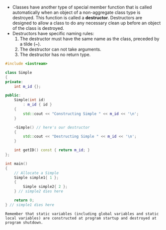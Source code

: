 - Classes have another type of special member function that is called automatically when an object of a non-aggregate class type is destroyed. This function is called a **destructor**. Destructors are designed to allow a class to do any necessary clean up before an object of the class is destroyed.
- Destructors have specific naming rules:
	1. The destructor must have the same name as the class, preceded by a tilde (~).
	2. The destructor can not take arguments.
	3. The destructor has no return type.

```cpp
#include <iostream>

class Simple
{
private:
    int m_id {};

public:
    Simple(int id)
        : m_id { id }
    {
        std::cout << "Constructing Simple " << m_id << '\n';
    }

    ~Simple() // here's our destructor
    {
        std::cout << "Destructing Simple " << m_id << '\n';
    }

    int getID() const { return m_id; }
};

int main()
{
    // Allocate a Simple
    Simple simple1{ 1 };
    {
        Simple simple2{ 2 };
    } // simple2 dies here

    return 0;
} // simple1 dies here
```

```ad-note
Remember that static variables (including global variables and static local variables) are constructed at program startup and destroyed at program shutdown.
```
